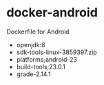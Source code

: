 # docker-android

Dockerfile for Android

- openjdk:8
- sdk-tools-linux-3859397.zip
- platforms;android-23
- build-tools;23.0.1
- grade-2.14.1
